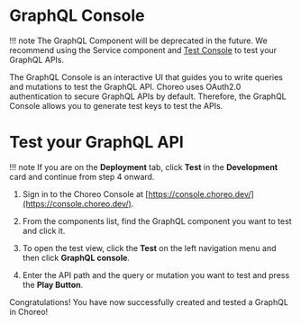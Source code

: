 # GraphQL Console

!!! note
    The GraphQL Component will be deprecated in the future. We recommend using the Service component and [Test Console](../test/invoke-apis-via-console.md#graphql-endpoints) to test your GraphQL APIs.

The GraphQL Console is an interactive UI that guides you to write queries and mutations to test the GraphQL API. Choreo uses OAuth2.0 authentication to secure GraphQL APIs by default. Therefore, the GraphQL Console allows you to generate test keys to test the APIs.

# Test your GraphQL API

!!! note
    If you are on the **Deployment** tab, click **Test** in the **Development** card and continue from step 4 onward.

1. Sign in to the Choreo Console at [https://console.choreo.dev/](https://console.choreo.dev/).

2. From the components list, find the GraphQL component you want to test and click it.

3. To open the test view, click the **Test** on the left navigation menu and then click **GraphQL console**.

4. Enter the API path and the query or mutation you want to test and press the **Play Button**.

Congratulations! You have now successfully created and tested a GraphQL in Choreo!
